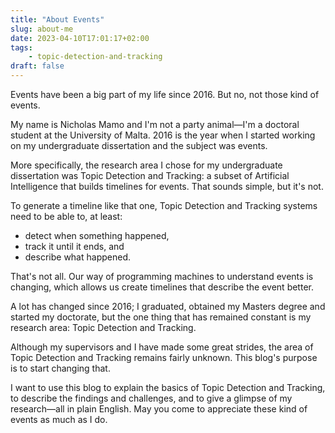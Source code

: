 ```yaml
---
title: "About Events"
slug: about-me
date: 2023-04-10T17:01:17+02:00
tags:
    - topic-detection-and-tracking
draft: false
---
```


Events have been a big part of my life since 2016.
But no, not those kind of events.

My name is Nicholas Mamo and I'm not a party animal—I'm a doctoral student at the University of Malta.
2016 is the year when I started working on my undergraduate dissertation and the subject was events.

More specifically, the research area I chose for my undergraduate dissertation was Topic Detection and Tracking: a subset of Artificial Intelligence that builds timelines for events.
That sounds simple, but it's not.

To generate a timeline like that one, Topic Detection and Tracking systems need to be able to, at least:

- detect when something happened,
- track it until it ends, and
- describe what happened.

That's not all.
Our way of programming machines to understand events is changing, which allows us create timelines that describe the event better.

A lot has changed since 2016; I graduated, obtained my Masters degree and started my doctorate, but the one thing that has remained constant is my research area: Topic Detection and Tracking.

Although my supervisors and I have made some great strides, the area of Topic Detection and Tracking remains fairly unknown.
This blog's purpose is to start changing that.

I want to use this blog to explain the basics of Topic Detection and Tracking, to describe the findings and challenges, and to give a glimpse of my research—all in plain English.
May you come to appreciate these kind of events as much as I do.